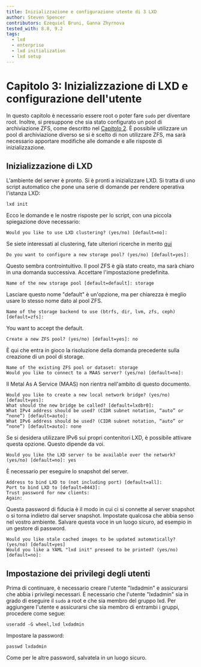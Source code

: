 ```yaml
---
title: Inizializzazione e configurazione utente di 3 LXD
author: Steven Spencer
contributors: Ezequiel Bruni, Ganna Zhyrnova
tested_with: 8.8, 9.2
tags:
  - lxd
  - enterprise
  - lxd initialization
  - lxd setup
---
```


# Capitolo 3: Inizializzazione di LXD e configurazione dell'utente

In questo capitolo è necessario essere root o poter fare `sudo` per diventare root. Inoltre, si presuppone che sia stato configurato un pool di archiviazione ZFS, come descritto nel [Capitolo 2](02-zfs_setup). È possibile utilizzare un pool di archiviazione diverso se si è scelto di non utilizzare ZFS, ma sarà necessario apportare modifiche alle domande e alle risposte di inizializzazione.

## Inizializzazione di LXD

L'ambiente del server è pronto. Si è pronti a inizializzare LXD. Si tratta di uno script automatico che pone una serie di domande per rendere operativa l'istanza LXD:

```
lxd init
```

Ecco le domande e le nostre risposte per lo script, con una piccola spiegazione dove necessario:

```
Would you like to use LXD clustering? (yes/no) [default=no]:
```

Se siete interessati al clustering, fate ulteriori ricerche in merito [qui](https://linuxcontainers.org/lxd/docs/master/clustering/)

```
Do you want to configure a new storage pool? (yes/no) [default=yes]:
```

Questo sembra controintuitivo. Il pool ZFS è già stato creato, ma sarà chiaro in una domanda successiva. Accettare l'impostazione predefinita.

```
Name of the new storage pool [default=default]: storage
```

Lasciare questo nome "default" è un'opzione, ma per chiarezza è meglio usare lo stesso nome dato al pool ZFS.

```
Name of the storage backend to use (btrfs, dir, lvm, zfs, ceph) [default=zfs]:
```

You want to accept the default.

```
Create a new ZFS pool? (yes/no) [default=yes]: no
```

È qui che entra in gioco la risoluzione della domanda precedente sulla creazione di un pool di storage.

```
Name of the existing ZFS pool or dataset: storage
Would you like to connect to a MAAS server? (yes/no) [default=no]:
```

Il Metal As A Service (MAAS) non rientra nell'ambito di questo documento.

```
Would you like to create a new local network bridge? (yes/no) [default=yes]:
What should the new bridge be called? [default=lxdbr0]: 
What IPv4 address should be used? (CIDR subnet notation, “auto” or “none”) [default=auto]:
What IPv6 address should be used? (CIDR subnet notation, “auto” or “none”) [default=auto]: none
```

Se si desidera utilizzare IPv6 sui propri contenitori LXD, è possibile attivare questa opzione. Questo dipende da voi.

```
Would you like the LXD server to be available over the network? (yes/no) [default=no]: yes
```

È necessario per eseguire lo snapshot del server.

```
Address to bind LXD to (not including port) [default=all]:
Port to bind LXD to [default=8443]:
Trust password for new clients:
Again:
```

Questa password di fiducia è il modo in cui ci si connette al server snapshot o si torna indietro dal server snapshot. Impostate qualcosa che abbia senso nel vostro ambiente. Salvare questa voce in un luogo sicuro, ad esempio in un gestore di password.

```
Would you like stale cached images to be updated automatically? (yes/no) [default=yes]
Would you like a YAML "lxd init" preseed to be printed? (yes/no) [default=no]:
```

## Impostazione dei privilegi degli utenti

Prima di continuare, è necessario creare l'utente "lxdadmin" e assicurarsi che abbia i privilegi necessari. È necessario che l'utente "lxdadmin" sia in grado di eseguire il `sudo` a root e che sia membro del gruppo lxd. Per aggiungere l'utente e assicurarsi che sia membro di entrambi i gruppi, procedere come segue:

```
useradd -G wheel,lxd lxdadmin
```

Impostare la password:

```
passwd lxdadmin
```

Come per le altre password, salvatela in un luogo sicuro.
